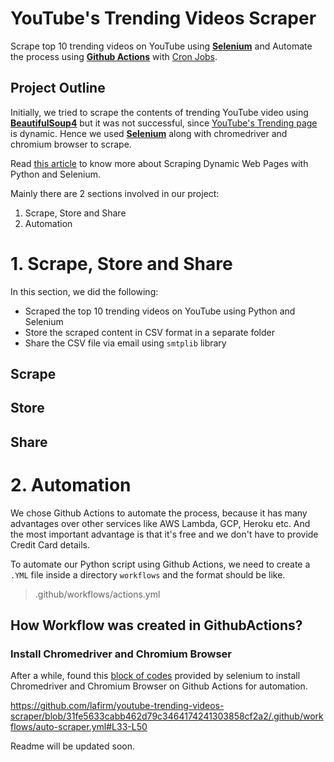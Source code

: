 # YouTube's Trending Videos Scraper
Scrape top 10 trending videos on YouTube using [**Selenium**](https://selenium-python.readthedocs.io/) and Automate the process using [**Github Actions**](https://docs.github.com/en/actions) with [Cron Jobs](https://www.freecodecamp.org/news/cron-jobs-in-linux/).

## Project Outline
Initially, we tried to scrape the contents of trending YouTube video using [**BeautifulSoup4**](https://beautiful-soup-4.readthedocs.io/en/latest/) but it was not successful, since [YouTube's Trending page](https://www.youtube.com/feed/trending?persist_gl=1&gl=US) is dynamic.
Hence we used [**Selenium**](https://selenium-python.readthedocs.io/) along with chromedriver and chromium browser to scrape.

Read [this article](https://www.pluralsight.com/guides/guide-scraping-dynamic-web-pages-python-selenium) to know more about Scraping Dynamic Web Pages with Python and Selenium.

Mainly there are 2 sections involved in our project:

1. Scrape, Store and Share
2. Automation

# 1. Scrape, Store and Share

In this section, we did the following:
  - Scraped the top 10 trending videos on YouTube using Python and Selenium
  - Store the scraped content in CSV format in a separate folder
  - Share the CSV file via email using `smtplib` library

## Scrape


## Store


## Share


# 2. Automation

We chose Github Actions to automate the process, because it has many advantages over other services like AWS Lambda, GCP, Heroku etc. And the most important advantage is that it's free and we don't have to provide Credit Card details.

To automate our Python script using Github Actions, we need to create a `.YML` file inside a directory `workflows` and the format should be like.

> .github/workflows/actions.yml

























## How Workflow was created in GithubActions?



### Install Chromedriver and Chromium Browser

After a while, found this [block of codes](https://github.com/SeleniumHQ/selenium/blob/5d108f9a679634af0bbc387e7e3811bc1565912b/.github/actions/setup-chrome/action.yml) provided by selenium to install Chromedriver and Chromium Browser on Github Actions for automation.

https://github.com/lafirm/youtube-trending-videos-scraper/blob/31fe5633cabb462d79c3464174241303858cf2a2/.github/workflows/auto-scraper.yml#L33-L50

















Readme will be updated soon.

